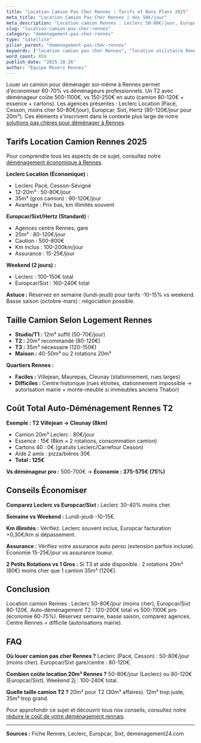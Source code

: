 ```yaml
---
title: "Location Camion Pas Cher Rennes : Tarifs et Bons Plans 2025"
meta_title: "Location Camion Pas Cher Rennes | dès 50€/jour"
meta_description: "Location camion Rennes : Leclerc 50-80€/jour, Europcar/Sixt 80-120€. 20m³ pour T2/T3. Économisez 30-40% vs déménageurs pros."
slug: "location-camion-pas-cher-rennes"
category: "demenagement-pas-cher-rennes"
type: "satellite"
pilier_parent: "demenagement-pas-cher-rennes"
keywords: ["location camion pas cher Rennes", "location utilitaire Rennes", "camion déménagement Rennes"]
word_count: 850
publish_date: "2025-10-26"
author: "Équipe Moverz Rennes"
---
```


Louer un camion pour déménager soi-même à Rennes permet d'économiser 60-70% vs déménageurs professionnels. Un T2 avec déménageur coûte 500-1100€, vs 150-250€ en auto (camion 80-120€ + essence + cartons). Les agences présentes : Leclerc Location (Pacé, Cesson, moins cher 50-80€/jour), Europcar, Sixt, Hertz (80-120€/jour pour 20m³). Ces éléments s'inscrivent dans le contexte plus large de notre [solutions pas chères pour déménager à Rennes](/blog/demenagement-rennes/demenagement-pas-cher-rennes).

## Tarifs Location Camion Rennes 2025

Pour comprendre tous les aspects de ce sujet, consultez notre [déménagement économique à Rennes](/blog/demenagement-rennes/demenagement-pas-cher-rennes).

**Leclerc Location (Économique) :**
- Leclerc Pacé, Cesson-Sévigné
- 12-20m³ : 50-80€/jour
- 35m³ (gros camion) : 90-120€/jour
- Avantage : Prix bas, km illimités souvent

**Europcar/Sixt/Hertz (Standard) :**
- Agences centre Rennes, gare
- 20m³ : 80-120€/jour
- Caution : 500-800€
- Km inclus : 100-200km/jour
- Assurance : 15-25€/jour

**Weekend (2 jours) :**
- Leclerc : 100-150€ total
- Europcar/Sixt : 160-240€ total

**Astuce :** Réservez en semaine (lundi-jeudi) pour tarifs -10-15% vs weekend. Basse saison (octobre-mars) : négociation possible.

## Taille Camion Selon Logement Rennes

- **Studio/T1 :** 12m³ suffit (50-70€/jour)
- **T2 :** 20m³ recommandé (80-120€)
- **T3 :** 35m³ nécessaire (120-150€)
- **Maison :** 40-50m³ ou 2 rotations 20m³

**Quartiers Rennes :**
- **Faciles :** Villejean, Maurepas, Cleunay (stationnement, rues larges)
- **Difficiles :** Centre historique (rues étroites, stationnement impossible → autorisation mairie + monte-meuble si immeubles anciens Thabor)

## Coût Total Auto-Déménagement Rennes T2

**Exemple : T2 Villejean → Cleunay (8km)**
- Camion 20m³ Leclerc : 80€/jour
- Essence : 15€ (8km × 2 rotations, consommation camion)
- Cartons 40 : 0€ (gratuits Leclerc/Carrefour Cesson)
- Aide 2 amis : pizza/bières 30€
- **Total : 125€**

**Vs déménageur pro :** 500-700€ → **Économie : 375-575€ (75%)**

## Conseils Économiser

**Comparez Leclerc vs Europcar/Sixt :** Leclerc 30-40% moins cher.

**Semaine vs Weekend :** Lundi-jeudi -10-15€.

**Km illimités :** Vérifiez. Leclerc souvent inclus, Europcar facturation +0,30€/km si dépassement.

**Assurance :** Vérifiez votre assurance auto perso (extension parfois incluse). Économie 15-25€/jour vs assurance loueur.

**2 Petits Rotations vs 1 Gros :** Si T3 et aide disponible : 2 rotations 20m³ (80€) moins cher que 1 camion 35m³ (120€).

## Conclusion

Location camion Rennes : Leclerc 50-80€/jour (moins cher), Europcar/Sixt 80-120€. Auto-déménagement T2 : 120-200€ total vs 500-1100€ pro (économie 60-75%). Réservez semaine, basse saison, comparez agences. Centre Rennes = difficile (autorisations mairie).

## FAQ

**Où louer camion pas cher Rennes ?**
Leclerc (Pacé, Cesson) : 50-80€/jour (moins cher). Europcar/Sixt gare/centre : 80-120€.

**Combien coûte location 20m³ Rennes ?**
50-80€/jour (Leclerc) ou 80-120€ (Europcar/Sixt). Weekend 2j : 100-240€ total.

**Quelle taille camion T2 ?**
20m³ pour T2 (30m³ affaires). 12m³ trop juste, 35m³ trop grand.

Pour approfondir ce sujet et découvrir tous nos conseils, consultez notre [réduire le coût de votre déménagement rennais](/blog/demenagement-rennes/demenagement-pas-cher-rennes).

---
**Sources :** Fiche Rennes, Leclerc, Europcar, Sixt, demenagement24.com

